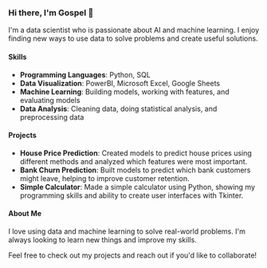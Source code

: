 ### Hi there, I'm Gospel 👋

I'm a data scientist who is passionate about AI and machine learning. I enjoy finding new ways to use data to solve problems and create useful solutions.

#### Skills
- **Programming Languages**: Python, SQL
- **Data Visualization**: PowerBI, Microsoft Excel, Google Sheets
- **Machine Learning**: Building models, working with features, and evaluating models
- **Data Analysis**: Cleaning data, doing statistical analysis, and preprocessing data

#### Projects
- **House Price Prediction**: Created models to predict house prices using different methods and analyzed which features were most important.
- **Bank Churn Prediction**: Built models to predict which bank customers might leave, helping to improve customer retention.
- **Simple Calculator**: Made a simple calculator using Python, showing my programming skills and ability to create user interfaces with Tkinter.

#### About Me
I love using data and machine learning to solve real-world problems. I'm always looking to learn new things and improve my skills.

Feel free to check out my projects and reach out if you'd like to collaborate!


<!---
Gospel-py/Gospel-py is a ✨ special ✨ repository because its `README.md` (this file) appears on your GitHub profile.
You can click the Preview link to take a look at your changes.
--->
